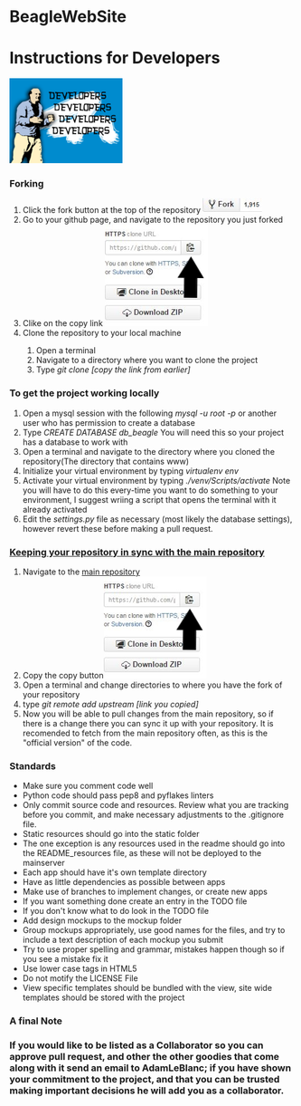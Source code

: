 <h1>BeagleWebSite</h1>

<h1> Instructions for Developers </h1>

<img src="README_resources/Ballmer.jpg" alt="Balmer - Developers" height="150" width="200">

<h3>Forking</h3>
<ol>
    <li>Click the fork button at the top of the repository <a href="http://eofdreams.com/data_images/dreams/fork/fork-01.jpg"><img src="README_resources/fork_click.JPG" alt="Click the Fork button"></a></li>
    <li>Go to your github page, and navigate to the repository you just forked</li>
    <li>Clike on the copy link  <img src="README_resources/clone_link.JPG" alt="Click the clipboard button"></li>
    <li>Clone the repository to your local machine</li>
        <ol>
            <li>Open a terminal</li>
            <li>Navigate to a directory where you want to clone the project</li>
            <li>Type <i>git clone [copy the link from earlier]</i></li>
        </ol>
</ol>

<h3> To get the project working locally </h3>
<ol>
    <li>Open a mysql session with the following <i>mysql -u root -p</i> or another user who has permission to create a database</li>
    <li>Type <i>CREATE DATABASE db_beagle</i> You will need this so your project has a database to work with</li>
    <li>Open a terminal and navigate to the directory where you cloned the repository(The directory that contains www)</li>
    <li>Initialize your virtual environment by typing <i>virtualenv env</i></li>
    <li>Activate your virtual environment by typing <i>./venv/Scripts/activate</i> Note you will have to do this every-time you want to do something to your environment, I suggest wriing a script that opens the terminal with it already activated</li>
    <li>Edit the <i>settings.py</i> file as necessary (most likely the database settings), however revert these before making a pull request. </li>
</ol>

<h3><a href="https://help.github.com/articles/fork-a-repo/#step-3-configure-git-to-sync-your-fork-with-the-original-spoon-knife-repository">Keeping your repository in sync with the main repository</a></h3>
<ol>
    <li>Navigate to the <a href="https://github.com/AdamLeBlanc/BeagleWebSite">main repository</a></li>
    <li>Copy the copy button<img src="README_resources/clone_link.JPG" alt="Click the clipboard button"></li>
    <li>Open a terminal and change directories to where you have the fork of your repository</li>
    <li>type <i>git remote add upstream [link you copied]</i></li>
    <li>Now you will be able to pull changes from the main repository, so if there is a change there you can sync it up with your repository. It is recomended to fetch from the main repository often, as this is the "official version" of the code.</li>
</ol>

<h3>Standards</h3>
<ul>
    <li>Make sure you comment code well</li>
    <li>Python code should pass pep8 and pyflakes linters</li>
    <li>Only commit source code and resources. Review what you are tracking before you commit, and make necessary adjustments to the .gitignore file.</li>
    <li>Static resources should go into the static folder</li>
    <li>The one exception is any resources used in the readme should go into the README_resources file, as these will not be deployed to the mainserver</li>
    <li>Each app should have it's own template directory</li>
    <li>Have as little dependencies as possible between apps</li>
    <li>Make use of branches to implement changes, or create new apps</li>
    <li>If you want something done create an entry in the TODO file</li>
    <li>If you don't know what to do look in the TODO file</li>
    <li>Add design mockups to the mockup folder</li>
    <li>Group mockups appropriately, use good names for the files, and try to include a text description of each mockup you submit</li>
    <li>Try to use proper spelling and grammar, mistakes happen though so if you see a mistake fix it</li>
    <li>Use lower case tags in HTML5</li>
    <li>Do not motify the LICENSE File</li>
    <li>View specific templates should be bundled with the view, site wide templates should be stored with the project</li>
</ul>

<h3>A final Note<h3>
<p>If you would like to be listed as a Collaborator so you can approve pull request, and other the other goodies that come along with it send an email to AdamLeBlanc; if you have shown your commitment to the project, and that you can be trusted making important decisions he will add you as a collaborator.</p>
